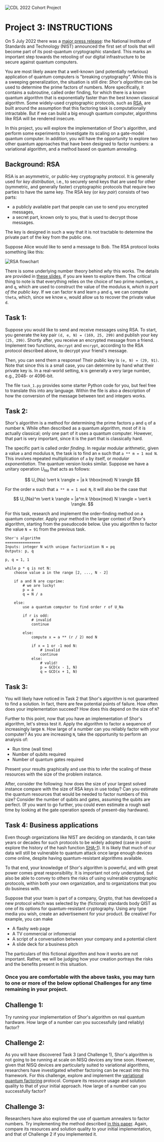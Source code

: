 ![CDL 2022 Cohort Project](../CDL_logo.jpg)

# Project 3: INSTRUCTIONS

On 5 July 2022 there was a [major press
release](https://www.nist.gov/news-events/news/2022/07/nist-announces-first-four-quantum-resistant-cryptographic-algorithms):
the National Institute of Standards and Technology (NIST) announced the first
set of tools that will become part of its post-quantum cryptographic
standard. This marks an important step towards the retooling of our digital
infrastructure to be secure against quantum computers.

You are most likely aware that a well-known (and potentially nefarious)
application of quantum computers is "breaking cryptography". While this is a
sweeping generalization, the situation is still dire: *Shor's algorithm* can be
used to determine the prime factors of numbers. More specifically, it contains a 
subroutine, called order finding, for which there is a known
quantum algorithm that is exponentially faster than the best known
classical algorithm. Some widely-used cryptographic protocols, such as [RSA](https://en.wikipedia.org/wiki/RSA_(cryptosystem)), are
built around the assumption that this factoring task is computationally
intractable. But if we can build a big enough quantum computer, algorithms like RSA
will be rendered insecure.

In this project, you will explore the implementation of Shor's
algorithm, and perform some experiments to investigate its scaling on a
gate-model quantum computer. In addition, you will have the opportunity to
explore two other quantum approaches that have been designed to factor numbers:
a variational algorithm, and a method based on quantum annealing.

## Background: RSA

RSA is an asymmetric, or public-key cryptography protocol. It is
generally used for *key distribution*, i.e., to securely send 
keys that are used for other (symmetric, and generally faster) cryptographic protocols that
require two parties to have the same key. The RSA key (or *key pair*)
consists of two parts:

 - a publicly available part that people can use to send you
 encrypted messages,
 - a secret part, known only to you, that is used to decrypt those messages.
 
The key is designed in such a way that it is not tractable to determine
the private part of the key from the public one.

Suppose Alice would like to send a message to Bob. The RSA protocol looks
something like this:

![RSA flowchart](rsa.png)

There is some underlying number theory behind *why* this works. The details are
provided in [these slides](rsa_number_theory.pdf), if you are keen to explore
them.  The critical thing to note is that everything relies on the choice of two
prime numbers, `p` and `q`, which are used to construct the value of the modulus `N`,
*which is part of the public key*. If we can factor `N` and learn `p` and `q`,
we can compute `theta`, which, since we know `e`, would allow us to recover
the private value `d`.

## Task 1: 

Suppose you would like to send and receive messages using RSA. To start, you
generate the key pair `(d, e, N) = (169, 25, 299)` and publish your key `(25,
299)`. Shortly after, you receive an encrypted message from a friend. Implement
two functions, `decrypt` and `encrypt`, according to the RSA protocol described
above, to decrypt your friend's message. 

Then, you can send them a response! Their public key is `(e, N) = (29,
91)`. Note that since this is a small case, you can determine by hand what their
private key is. In a real-world setting, `N` is generally a very large number,
e.g., 2048- or 4096-bit.

The file `task_1.py` provides some starter Python code for you, but feel free to
translate this into any language. Within the file is also a description of how
the conversion of the message between text and integers works.

## Task 2: 

Shor's algorithm is a method for determining the prime factors `p` and `q` of a
number `N`. While often described as a quantum algorithm, most of it is actually
classical; only one part of it uses a quantum computer. However, that part is
very important, since it is the part that is classically hard.

The specific part is called *order finding*. In regular modular arithmetic,
given a value `a` and modulus `N`, the task is to find an `m` such that `a ** m
= 1 mod N`. This involves repeated multiplication of `a` by itself, or *modular
exponentiation*. The quantum version looks similar. Suppose we have a unitary
operation $U_{Na}$ that acts as follows:

$$
U_{Na} \vert k \rangle = |a k \hbox{mod} N \rangle
$$

For the order `m` such that `a ** m = 1 mod N`, it will also be the case that

$$
U_{Na}^m \vert k  \rangle = |a^m k \hbox{mod} N \rangle = \vert k \rangle.
$$

For this task, research and implement the order-finding method on a quantum
computer. Apply your method in the larger context of Shor's algorithm, starting
from the pseudocode below. Use you algorithm to factor the value `N = 91` from
the previous task.


```
Shor's algorithm
================
Inputs: integer N with unique factorization N = pq
Outputs: p, q

p, q = 1, 1

while p * q is not N:
	choose value a in the range [2, ..., N - 2]
	
	if a and N are coprime:
		# we are lucky!
		p = a
		q = N / a

	else:
		use a quantum computer to find order r of U_Na
	    
		if r is odd:
			# invalid
			continue
			
		else:
			compute x = a ** (r / 2) mod N
		
			if x = 1 or -1 mod N:
				# invalid
				continue
			else:
				# valid!
				p = GCD(x - 1, N)
				q = GCD(x + 1, N)
```


## Task 3: 

You will likely have noticed in Task 2 that Shor's algorithm is not guaranteed
to find a solution. In fact, there are few potential points of failure. How
often does your implementation succeed? How does this depend on the size of `N`?

Further to this point, now that you have an implementation of Shor's algorithm,
let's stress test it. Apply the algorithm to factor a sequence of increasingly
large `N`. How large of a number can you reliably factor with your computer?
As you are increasing `N`, take the opportunity to perform an analysis of:

 - Run time (wall time)
 - Number of qubits required
 - Number of quantum gates required

Present your results graphically and use this to infer the scaling of these
resources with the size of the problem instance.

After, consider the following: how does the size of your largest solved instance
compare with the size of RSA keys in use today? Can you estimate the quantum
resources that would be needed to factor numbers of this size?  Consider the
number of qubits and gates, assuming the qubits are perfect. (If you want to go
further, you could even estimate a rough wall time by looking at the gate
operation speeds of present-day hardware).

## Task 4: Business applications

Even though organizations like NIST are deciding on standards, it can
take years or decades for such protocols to be widely adopted (case in point:
explore the history of the hash function
[SHA-1](https://en.wikipedia.org/wiki/SHA-1)). It is likely that much of our
data will still be vulnerable to quantum attack once large enough devices come online,
despite having quantum-resistant algorithms available.

To that end, your knowledge of Shor's algorithm is powerful, and with great
power comes great responsibility. It is important not only understand, but also be able
to convey to others the risks of using vulnerable cryptographic protocols,
within both your own organization, and to organizations that you do business with.

Suppose that your team is part of a company, Qrypto, that has developed a new
protocol which was selected by the (fictional) standards body QIST as one of its
options for quantum-resistant cryptography. Using any type media you wish,
create an advertisement for your product. Be creative! For example, you can
make

 - A flashy web page
 - A TV commercial or infomercial
 - A script of a conversation between your company and a potential client
 - A slide deck for a business pitch
 
The particulars of this fictional algorithm and how it works are not
important. Rather, we will be judging how your creation portrays the risks and
the benefits present in this situation.

### Once you are comfortable with the above tasks, you may turn to one or more of the below optional **Challenges** for any time remaining in your project. 

## Challenge 1:

Try running your implementation of Shor's algorithm on real quantum
hardware. How large of a number can you successfully (and reliably) factor?

## Challenge 2:

As you will have discovered Task 3 (and Challenge 1), Shor's algorithm is not
going to be running at scale on NISQ devices any time soon. However, given that
NISQ devices are particularly suited to variational algorithms, researchers have
investigated whether factoring can be recast into this framework. For this
challenge, explore and implement the [variational quantum
factoring](https://arxiv.org/abs/1808.08927) protocol. Compare its resource
usage and solution quality to that of your initial approach. How large of a
number can you successfully factor?

## Challenge 3:

Researchers have also explored the use of quantum annealers to factor
numbers. Try implementing the method described [in this
paper](https://www.nature.com/articles/s41598-018-36058-z). Again, compare its
resources and solution quality to your initial implementation, and that of
Challenge 2 if you implemented it.


